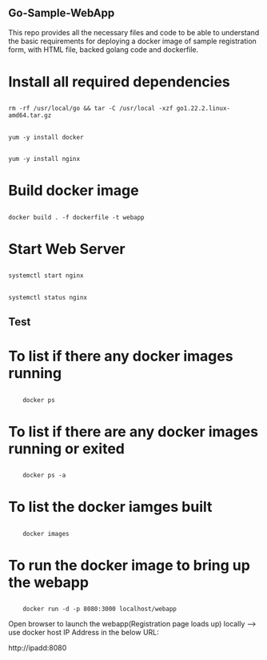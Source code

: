 ## Go-Sample-WebApp


This repo provides all the necessary files and code to be able to understand the basic requirements for deploying a docker image of sample registration form, with HTML file, backed golang code and dockerfile.

# Install all required dependencies

##
    rm -rf /usr/local/go && tar -C /usr/local -xzf go1.22.2.linux-amd64.tar.gz  
##
    yum -y install docker  
##
    yum -y install nginx  


# Build docker image  

##
    docker build . -f dockerfile -t webapp  

# Start Web Server  
##
    systemctl start nginx  
##
    systemctl status nginx  
## Test  

# To list if there any docker images running  
##
        docker ps 
# To list if there are any docker images running or exited  
##
        docker ps -a 
# To list the docker iamges built  
##
        docker images  
# To run the docker image to bring up the webapp  
##
        docker run -d -p 8080:3000 localhost/webapp
Open browser to launch the webapp(Registration page loads up) locally --> use docker host IP Address in the below URL:  

http://ipadd:8080
